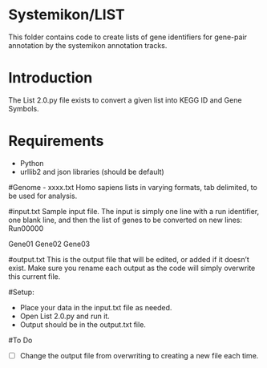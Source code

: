 # Systemikon/LIST
This folder contains code to create lists of gene identifiers for gene-pair annotation by the systemikon annotation tracks.

# Introduction
The List 2.0.py file exists to convert a given list into KEGG ID and Gene Symbols.

# Requirements
- Python
- urllib2 and json libraries (should be default)

#Genome - xxxx.txt
Homo sapiens lists in varying formats, tab delimited, to be used for analysis.

#input.txt
Sample input file.
The input is simply one line with a run identifier, one blank line, and then the list of genes to be converted on new lines:
Run00000

Gene01
Gene02
Gene03

#output.txt
This is the output file that will be edited, or added if it doesn’t exist. Make sure you rename each output as the code will simply overwrite this current file.

#Setup:
- Place your data in the input.txt file as needed.
- Open List 2.0.py and run it.
- Output should be in the output.txt file.

#To Do
- [ ] Change the output file from overwriting to creating a new file each time.